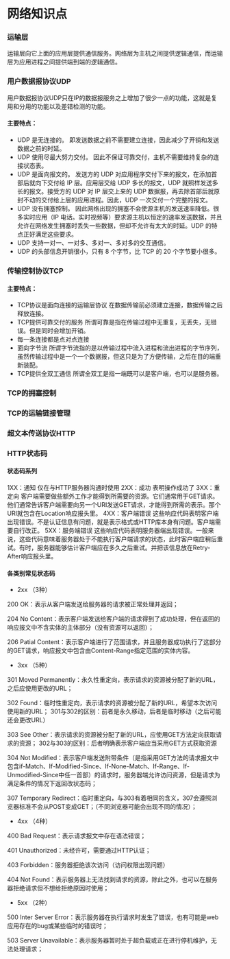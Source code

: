 # 网络知识点


### 运输层
运输层向它上面的应用层提供通信服务。网络层为主机之间提供逻辑通信，而运输层为应用进程之间提供端到端的逻辑通信。


### 用户数据报协议UDP
用户数据报协议UDP只在IP的数据报服务之上增加了很少一点的功能，这就是复用和分用的功能以及差错检测的功能。
#### 主要特点：
+ UDP 是无连接的。
即发送数据之前不需要建立连接，因此减少了开销和发送数据之前的时延。
+ UDP 使用尽最大努力交付。
因此不保证可靠交付，主机不需要维持复杂的连接状态表。
+ UDP 是面向报文的。
发送方的 UDP 对应用程序交付下来的报文，在添加首部后就向下交付给 IP 层。应用层交给 UDP 多长的报文，UDP 就照样发送多长的报文。接受方的 UDP 对 IP 层交上来的 UDP 数据报，再去除首部后就原封不动的交付给上层的应用进程。因此，UDP 一次交付一个完整的报文。
+ UDP 没有拥塞控制。
因此网络出现的拥塞不会使源主机的发送速率降低。很多实时应用（IP 电话。实时视频等）要求源主机以恒定的速率发送数据，并且允许在网络发生拥塞时丢失一些数据，但却不允许有太大的时延。UDP 的特点正好满足这些要求。
+ UDP 支持一对一、一对多、多对一、多对多的交互通信。
+ UDP 的头部信息开销很小，只有 8 个字节，比 TCP 的 20 个字节要小很多。


### 传输控制协议TCP
#### 主要特点：
+ TCP协议是面向连接的运输层协议
在数据传输前必须建立连接，数据传输之后释放连接。
+ TCP提供可靠交付的服务
所谓可靠是指在传输过程中无重复，无丢失，无错误。但是同时会增加开销。
+ 每一条连接都是点对点连接
+ 面向字节流
所谓字节流指的是以传输过程中流入进程和流出进程的字节序列，虽然传输过程中是一个一个数据报，但这只是为了方便传输，之后在目的端重新装配。
+ TCP提供全双工通信
所谓全双工是指一端既可以是客户端，也可以是服务器。


### TCP的拥塞控制


### TCP的运输链接管理


### 超文本传送协议HTTP

### HTTP状态码

#### 状态码系列
1XX：通知 仅在与HTTP服务器沟通时使用
2XX：成功 表明操作成功了
3XX：重定向 客户端需要做些额外工作才能得到所需要的资源。它们通常用于GET请求。他们通常告诉客户端需要向另一个URI发送GET请求，才能得到所需的表示。那个URI就包含在Location响应报头里。
4XX：客户端错误   这些响应代码表明客户端出现错误。不是认证信息有问题，就是表示格式或HTTP库本身有问题。客户端需要自行改正。
5XX：服务端错误   这些响应代码表明服务器端出现错误。一般来说，这些代码意味着服务器处于不能执行客户端请求的状态，此时客户端应稍后重试。有时，服务器能够估计客户端应在多久之后重试。并把该信息放在Retry-After响应报头里。

#### 各类别常见状态码
+ 2xx （3种）

200 OK：表示从客户端发送给服务器的请求被正常处理并返回；

204 No Content：表示客户端发送给客户端的请求得到了成功处理，但在返回的响应报文中不含实体的主体部分（没有资源可以返回）；

206 Patial Content：表示客户端进行了范围请求，并且服务器成功执行了这部分的GET请求，响应报文中包含由Content-Range指定范围的实体内容。

+ 3xx （5种）

301 Moved Permanently：永久性重定向，表示请求的资源被分配了新的URL，之后应使用更改的URL；

302 Found：临时性重定向，表示请求的资源被分配了新的URL，希望本次访问使用新的URL；
301与302的区别：前者是永久移动，后者是临时移动（之后可能还会更改URL）

303 See Other：表示请求的资源被分配了新的URL，应使用GET方法定向获取请求的资源；
302与303的区别：后者明确表示客户端应当采用GET方式获取资源

304 Not Modified：表示客户端发送附带条件（是指采用GET方法的请求报文中包含if-Match、If-Modified-Since、If-None-Match、If-Range、If-Unmodified-Since中任一首部）的请求时，服务器端允许访问资源，但是请求为满足条件的情况下返回改状态码；

307 Temporary Redirect：临时重定向，与303有着相同的含义，307会遵照浏览器标准不会从POST变成GET；（不同浏览器可能会出现不同的情况）；

+ 4xx （4种）

400 Bad Request：表示请求报文中存在语法错误；

401 Unauthorized：未经许可，需要通过HTTP认证；

403 Forbidden：服务器拒绝该次访问（访问权限出现问题）

404 Not Found：表示服务器上无法找到请求的资源，除此之外，也可以在服务器拒绝请求但不想给拒绝原因时使用；

+ 5xx （2种）

500 Inter Server Error：表示服务器在执行请求时发生了错误，也有可能是web应用存在的bug或某些临时的错误时；

503 Server Unavailable：表示服务器暂时处于超负载或正在进行停机维护，无法处理请求；

 





